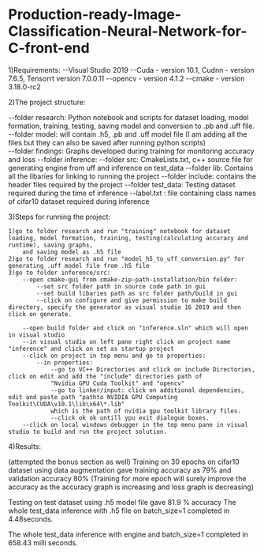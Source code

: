 # Production-ready-Image-Classification-Neural-Network-for-C-front-end

1)Requirements:
--Visual Studio 2019
--Cuda - version 10.1, Cudnn - version 7.6.5, Tensorrt version 7.0.0.11
--opencv - version 4.1.2
--cmake - version 3.18.0-rc2


2)The project structure:

--folder research: Python notebook and scripts for dataset loading, model formation, training, testing, saving model and conversion to .pb and .uff file.
	--folder model: will contain .h5, .pb and .uff model file (I am adding all the files but they can also be saved after running python scripts)	
	--folder findings: Graphs developed during training for monitoring accuracy and loss
	--folder inference: 
		--folder src: CmakeLists.txt, c++ source file for generating engine from uff and inference on test_data
		--folder lib: Contains all the libaries for linking to running the project
		--folder include: contains the header files required by the project
		--folder test_data: Testing dataset required during the time of inference
		--label.txt : file containing class names of cifar10 dataset required during inference
    
    
3)Steps for running the project:

	1)go to folder research and run "training" notebook for dataset loading, model formation, training, testing(calculating accuracy and runtime), saving graphs, 
		and saving model as .h5 file
	2)go to folder research and run "model_h5_to_uff_conversion.py" for generating .uff model file from .h5 file
	3)go to folder inference/src:
		--open cmake-gui from cmake-zip-path-installation/bin folder:
			--set src folder path in source code path in gui
			--set build libaries path as src folder path/build in gui
			--click on configure and give permission to make build directory, specify the generator as visual studio 16 2019 and then click on generate.
		
		--open build folder and click on "inference.sln" which will open in visual studio
		--in visual studio on left pane right click on project name "inference" and click on set as startup project
		--click on project in top menu and go to properties:
			--in properties: 
				--go to VC++ Directories and click on include Directories, click on edit and add the "include" directories path of 
				"Nvidia GPU Cuda Toolkit" and "opencv"
				--go to linker/input: click on additional dependencies, edit and paste path "pathto NVIDIA GPU Computing Toolkit\CUDA\v10.1\lib\x64\*.lib"
				which is the path of nvidia gpu toolkit library files.
				--click ok ok untill ypu exit dialogue boxes.
		--click on local windows debugger in the top menu pane in visual studio to build and run the project solution.


4)Results:

(attempted the bonus section as well)
Training on 30 epochs on cifar10 dataset using data augmentation gave training accuracy as 79% and validation accuracy 80% (Training for more epoch will surely improve the 
accuracy as the accuracy graph is increasing and loss graph is decreasing)

Testing on test dataset using .h5 model file gave 81.9 % accuracy
The whole test_data inference with .h5 file on batch_size=1 completed in 4.48seconds.


The whole test_data inference with engine and batch_size=1 completed in 658.43 milli seconds.
